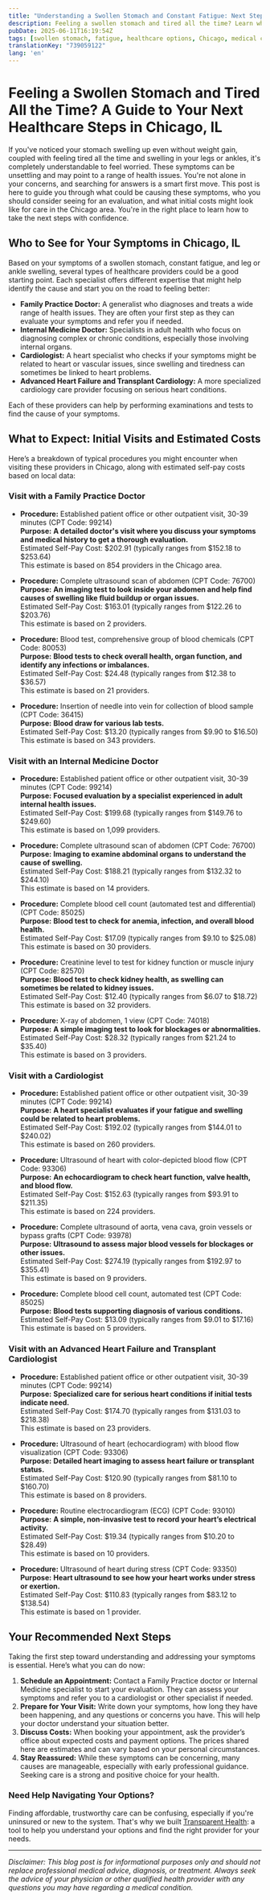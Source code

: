 ```yaml
---
title: "Understanding a Swollen Stomach and Constant Fatigue: Next Steps in Chicago, IL"
description: Feeling a swollen stomach and tired all the time? Learn who to see and what to expect for care in Chicago, IL with cost estimates.  
pubDate: 2025-06-11T16:19:54Z
tags: [swollen stomach, fatigue, healthcare options, Chicago, medical costs, provider types]
translationKey: "739059122"
lang: 'en'
---
```


# Feeling a Swollen Stomach and Tired All the Time? A Guide to Your Next Healthcare Steps in Chicago, IL

If you've noticed your stomach swelling up even without weight gain, coupled with feeling tired all the time and swelling in your legs or ankles, it's completely understandable to feel worried. These symptoms can be unsettling and may point to a range of health issues. You're not alone in your concerns, and searching for answers is a smart first move. This post is here to guide you through what could be causing these symptoms, who you should consider seeing for an evaluation, and what initial costs might look like for care in the Chicago area. You're in the right place to learn how to take the next steps with confidence.

## Who to See for Your Symptoms in Chicago, IL

Based on your symptoms of a swollen stomach, constant fatigue, and leg or ankle swelling, several types of healthcare providers could be a good starting point. Each specialist offers different expertise that might help identify the cause and start you on the road to feeling better:

- **Family Practice Doctor:** A generalist who diagnoses and treats a wide range of health issues. They are often your first step as they can evaluate your symptoms and refer you if needed.
- **Internal Medicine Doctor:** Specialists in adult health who focus on diagnosing complex or chronic conditions, especially those involving internal organs.
- **Cardiologist:** A heart specialist who checks if your symptoms might be related to heart or vascular issues, since swelling and tiredness can sometimes be linked to heart problems.
- **Advanced Heart Failure and Transplant Cardiology:** A more specialized cardiology care provider focusing on serious heart conditions.
  
Each of these providers can help by performing examinations and tests to find the cause of your symptoms.

## What to Expect: Initial Visits and Estimated Costs

Here’s a breakdown of typical procedures you might encounter when visiting these providers in Chicago, along with estimated self-pay costs based on local data:

### Visit with a Family Practice Doctor

- **Procedure:** Established patient office or other outpatient visit, 30-39 minutes (CPT Code: 99214)  
  **Purpose:** **A detailed doctor's visit where you discuss your symptoms and medical history to get a thorough evaluation.**  
  Estimated Self-Pay Cost: $202.91 (typically ranges from $152.18 to $253.64)  
  This estimate is based on 854 providers in the Chicago area.

- **Procedure:** Complete ultrasound scan of abdomen (CPT Code: 76700)  
  **Purpose:** **An imaging test to look inside your abdomen and help find causes of swelling like fluid buildup or organ issues.**  
  Estimated Self-Pay Cost: $163.01 (typically ranges from $122.26 to $203.76)  
  This estimate is based on 2 providers.

- **Procedure:** Blood test, comprehensive group of blood chemicals (CPT Code: 80053)  
  **Purpose:** **Blood tests to check overall health, organ function, and identify any infections or imbalances.**  
  Estimated Self-Pay Cost: $24.48 (typically ranges from $12.38 to $36.57)  
  This estimate is based on 21 providers.

- **Procedure:** Insertion of needle into vein for collection of blood sample (CPT Code: 36415)  
  **Purpose:** **Blood draw for various lab tests.**  
  Estimated Self-Pay Cost: $13.20 (typically ranges from $9.90 to $16.50)  
  This estimate is based on 343 providers.

### Visit with an Internal Medicine Doctor

- **Procedure:** Established patient office or other outpatient visit, 30-39 minutes (CPT Code: 99214)  
  **Purpose:** **Focused evaluation by a specialist experienced in adult internal health issues.**  
  Estimated Self-Pay Cost: $199.68 (typically ranges from $149.76 to $249.60)  
  This estimate is based on 1,099 providers.

- **Procedure:** Complete ultrasound scan of abdomen (CPT Code: 76700)  
  **Purpose:** **Imaging to examine abdominal organs to understand the cause of swelling.**  
  Estimated Self-Pay Cost: $188.21 (typically ranges from $132.32 to $244.10)  
  This estimate is based on 14 providers.

- **Procedure:** Complete blood cell count (automated test and differential) (CPT Code: 85025)  
  **Purpose:** **Blood test to check for anemia, infection, and overall blood health.**  
  Estimated Self-Pay Cost: $17.09 (typically ranges from $9.10 to $25.08)  
  This estimate is based on 30 providers.

- **Procedure:** Creatinine level to test for kidney function or muscle injury (CPT Code: 82570)  
  **Purpose:** **Blood test to check kidney health, as swelling can sometimes be related to kidney issues.**  
  Estimated Self-Pay Cost: $12.40 (typically ranges from $6.07 to $18.72)  
  This estimate is based on 32 providers.

- **Procedure:** X-ray of abdomen, 1 view (CPT Code: 74018)  
  **Purpose:** **A simple imaging test to look for blockages or abnormalities.**  
  Estimated Self-Pay Cost: $28.32 (typically ranges from $21.24 to $35.40)  
  This estimate is based on 3 providers.

### Visit with a Cardiologist

- **Procedure:** Established patient office or other outpatient visit, 30-39 minutes (CPT Code: 99214)  
  **Purpose:** **A heart specialist evaluates if your fatigue and swelling could be related to heart problems.**  
  Estimated Self-Pay Cost: $192.02 (typically ranges from $144.01 to $240.02)  
  This estimate is based on 260 providers.

- **Procedure:** Ultrasound of heart with color-depicted blood flow (CPT Code: 93306)  
  **Purpose:** **An echocardiogram to check heart function, valve health, and blood flow.**  
  Estimated Self-Pay Cost: $152.63 (typically ranges from $93.91 to $211.35)  
  This estimate is based on 224 providers.

- **Procedure:** Complete ultrasound of aorta, vena cava, groin vessels or bypass grafts (CPT Code: 93978)  
  **Purpose:** **Ultrasound to assess major blood vessels for blockages or other issues.**  
  Estimated Self-Pay Cost: $274.19 (typically ranges from $192.97 to $355.41)  
  This estimate is based on 9 providers.

- **Procedure:** Complete blood cell count, automated test (CPT Code: 85025)  
  **Purpose:** **Blood tests supporting diagnosis of various conditions.**  
  Estimated Self-Pay Cost: $13.09 (typically ranges from $9.01 to $17.16)  
  This estimate is based on 5 providers.

### Visit with an Advanced Heart Failure and Transplant Cardiologist

- **Procedure:** Established patient office or other outpatient visit, 30-39 minutes (CPT Code: 99214)  
  **Purpose:** **Specialized care for serious heart conditions if initial tests indicate need.**  
  Estimated Self-Pay Cost: $174.70 (typically ranges from $131.03 to $218.38)  
  This estimate is based on 23 providers.

- **Procedure:** Ultrasound of heart (echocardiogram) with blood flow visualization (CPT Code: 93306)  
  **Purpose:** **Detailed heart imaging to assess heart failure or transplant status.**  
  Estimated Self-Pay Cost: $120.90 (typically ranges from $81.10 to $160.70)  
  This estimate is based on 8 providers.

- **Procedure:** Routine electrocardiogram (ECG) (CPT Code: 93010)  
  **Purpose:** **A simple, non-invasive test to record your heart’s electrical activity.**  
  Estimated Self-Pay Cost: $19.34 (typically ranges from $10.20 to $28.49)  
  This estimate is based on 10 providers.

- **Procedure:** Ultrasound of heart during stress (CPT Code: 93350)  
  **Purpose:** **Heart ultrasound to see how your heart works under stress or exertion.**  
  Estimated Self-Pay Cost: $110.83 (typically ranges from $83.12 to $138.54)  
  This estimate is based on 1 provider.

## Your Recommended Next Steps

Taking the first step toward understanding and addressing your symptoms is essential. Here’s what you can do now:

1. **Schedule an Appointment:** Contact a Family Practice doctor or Internal Medicine specialist to start your evaluation. They can assess your symptoms and refer you to a cardiologist or other specialist if needed.
2. **Prepare for Your Visit:** Write down your symptoms, how long they have been happening, and any questions or concerns you have. This will help your doctor understand your situation better.
3. **Discuss Costs:** When booking your appointment, ask the provider’s office about expected costs and payment options. The prices shared here are estimates and can vary based on your personal circumstances.
4. **Stay Reassured:** While these symptoms can be concerning, many causes are manageable, especially with early professional guidance. Seeking care is a strong and positive choice for your health.

### Need Help Navigating Your Options?

Finding affordable, trustworthy care can be confusing, especially if you're uninsured or new to the system. That's why we built [Transparent Health](https://transparenthealth.ai): a tool to help you understand your options and find the right provider for your needs. 

---

*Disclaimer: This blog post is for informational purposes only and should not replace professional medical advice, diagnosis, or treatment. Always seek the advice of your physician or other qualified health provider with any questions you may have regarding a medical condition.*